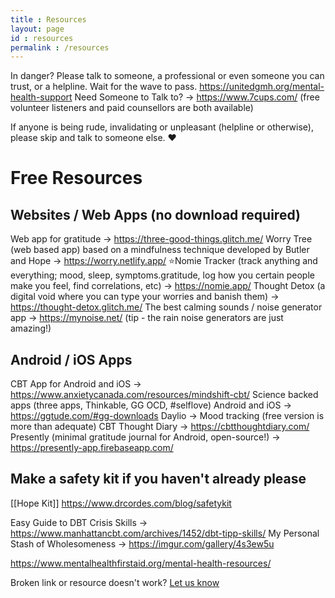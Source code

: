 ```yaml
---
title : Resources
layout: page
id : resources
permalink : /resources
---
```


In danger? Please talk to someone, a professional or even someone you can trust, or a helpline. Wait for the wave to pass. https://unitedgmh.org/mental-health-support
Need Someone to Talk to? -> https://www.7cups.com/ (free volunteer listeners and paid counsellors are both available) 

If anyone is being rude, invalidating or unpleasant (helpline or otherwise), please skip and talk to someone else. ♥

# Free Resources 

## Websites / Web Apps (no download required)
Web app for gratitude -> https://three-good-things.glitch.me/
Worry Tree (web based app) based on a mindfulness technique developed by Butler and Hope -> https://worry.netlify.app/
⭐Nomie Tracker (track anything and everything; mood, sleep, symptoms.gratitude, log how you certain people make you feel, find correlations, etc) -> https://nomie.app/
Thought Detox (a digital void where you can type your worries and banish them) -> https://thought-detox.glitch.me/
The best calming sounds / noise generator app -> https://mynoise.net/ (tip - the rain noise generators are just amazing!) 



## Android / iOS Apps
CBT App for Android and iOS -> https://www.anxietycanada.com/resources/mindshift-cbt/
Science backed apps (three apps, Thinkable, GG OCD, #selflove) Android and iOS -> https://ggtude.com/#gg-downloads
Daylio -> Mood tracking (free version is more than adequate) 
CBT Thought Diary -> https://cbtthoughtdiary.com/
Presently (minimal gratitude journal for Android, open-source!) -> https://presently-app.firebaseapp.com/


## Make a safety kit if you haven't already please 
[[Hope Kit]]
https://www.drcordes.com/blog/safetykit

Easy Guide to DBT Crisis Skills -> https://www.manhattancbt.com/archives/1452/dbt-tipp-skills/
My Personal Stash of Wholesomeness -> https://imgur.com/gallery/4s3ew5u

https://www.mentalhealthfirstaid.org/mental-health-resources/




Broken link or resource doesn't work? <a href ="https://x6lvi3x3kp9.typeform.com/to/s8MoB0oU"> Let us know </a>
